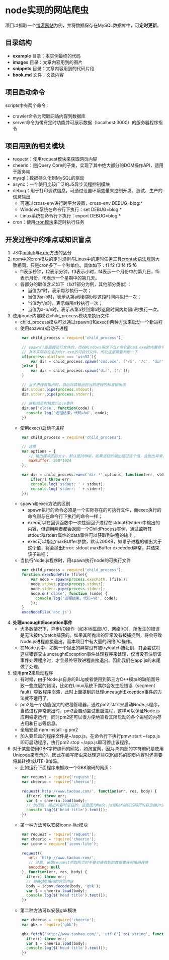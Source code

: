 # node实现的网站爬虫

项目以抓取一个[博客网站](http://blog.sina.com.cn/u/1776757314)为例，并将数据保存在MySQL数据库中，可**定时更新**。

## 目录结构

+ **example** 目录：本实例最终的代码
+ **images** 目录：文章内容用到的图片
+ **snippets** 目录：文章内容用到的代码片段
+ **book.md** 文件：文章内容

## 项目启动命令

scripts中有两个命令：
+ crawler命令为爬取网站内容到数据库
+ server命令为带有定时功能并可展示数据（localhost:3000）的服务器程序指令

## 项目用到的相关模块

+ request：使用request模块来获取网页内容
+ cheerio：是jQuery Core的子集，实现了其中绝大部分的DOM操作API，适用于服务端
+ mysql：数据持久化到MySQL的驱动
+ async：一个使用比较广泛的JS异步流程控制模块
+ debug：用于打印调试信息，可通过设置环境变量来控制开发、测试、生产的信息输出
  + 可通过cross-env进行跨平台设置，cross-env DEBUG=blog:*
  + Windows系统在命令行下执行：set DEBUG=blog:*
  + Linux系统在命令行下执行：export DEBUG=blog:*
+ cron：使用[cron模块](https://www.npmjs.com/package/cron)来定时执行任务

## 开发过程中的难点或知识盲点

1. JS中[match](http://www.w3school.com.cn/jsref/jsref_match.asp)与[exec](http://www.w3school.com.cn/jsref/jsref_exec_regexp.asp)方法的区分  
2. npm中的cron模块的定时规则与Linux中的定时任务工具[crontab语法规则](http://crontab.org/)大致相同，只是cron多了一个秒单位。具体如下：f1 f2 f3 f4 f5 f6
   + f1表示秒钟，f2表示分钟，f3表示小时，f4表示一个月份中的第几日，f5表示月份，f6表示一个星期中的第几天。
   + 各部分的取值含义如下（以f1部分为例，其他部分类似）：
     + 当值为*时，表示每秒执行一次；
     + 当值为a-b时，表示从第a秒到第b秒这段时间内执行一次；
     + 当值为*/n时，表示每隔n秒执行一次；
     + 当值为a-b/n时，表示从第a秒到第b秒这段时间内每隔n秒执行一次。
3. 使用node内建模块child_process模块来执行文件
   + child_process模块可以通过spawn()和exec()两种方法来启动一个新进程
   + 使用spawn()启动子进程
    ```javascript
        var child_process = require('child_process');
        
        // spawn()是直接运行文件的，而在Windows系统下dir命令是cmd.exe的内置命令
        // 并不实际存在名为dir.exe的可执行文件，所以这里需要判断一下
        if(process.platform === 'win32'){
            var dir = child_process.spawn('cmd.exe', ['/s', '/c', 'dir', 'c:\\']);
        }else {
            var dir = child_process.spawn('dir', ['/']);
        }
        
        // 当子进程有输出时，自动将其输出到当前进程的标准输出流
        dir.stdout.pipe(process.stdout);
        dir.stderr.pipe(process.stderr);
        
        // 进程结束时触发close事件
        dir.on('close', function(code) {
          console.log('进程结束，代码=%d', code);
        })
    ```
    + 使用exec()启动子进程
    ```javascript
        var child_process = require('child_process');

        // 选项
        var options = {
           // 输出缓冲区的大小，默认是200KB，如果进程的输出超过这个值，会抛出异常，并结束该进程
           maxBuffer: 200*1024
        };
        
        var dir = child_process.exec('dir *',options, function(err, stdout, stderr) {
            if(err) throw err;
            console.log('stdout: ' + stdout);
            console.log('stderr: ' + stderr);
        });
    ```
    + spawn和exec方法的区别
      + spawn执行的命令必须是一个实际存在的可执行文件，而exec执行的命令则与在命令行下执行的命令一样；
      + exec可以在回调函数中一次性返回子进程在stdout和stderr中输出的内容，但调用两者都会返回一个ChildProcess实例，通过监听其stdout和stderr属性的data事件可以获取到进程的输出；
      + exec可以指定maxBUffer参数，默认200KB，如果子进程的输出大于这个值，将会抛出Error: stdout maxBuffer exceeded异常，并结束该子进程；
    + 当执行Node.js程序时，用spawn执行node的可执行文件
    ```javascript
        var child_process = require('child_process');
        function execNodeFile (file){
            var node = spawn(process.execPath, [file]);
            node.stdout.pipe(process.stdout);
            node.stderr.pipe(process.stderr);
            node.on('close', function (code) {
              console.log('进程结束，代码=%d', code);
            });  
        }
        execNodeFile('abc.js')
    ```
4. **处理uncaughtException事件**
   + 大多数情况下，异步I/O操作（如本地磁盘I/O、网络I/O），所发生的错误是无法被try/catch捕获的。如果其所抛出的异常没有被捕捉到，将会导致Node.js进程直接退出。而本项目中有大量的网络I/O操作。
   + 在Node.js中，如果一个抛出的异常没有被try/catch捕获到，其会尝试将这些错误交由uncaughtException事件处理程序来处理，仅当没有注册该事件处理程序时，才会最终导致进程直接退出。因此我们在app.js的末尾做了处理。
5. 使用**pm2**来启动程序
   + 有时候，由于Node.js自身的BUg或者使用到第三方C++模块的缺陷而导致一些底层的错误，比如在Linux系统下偶尔会发生段错误（segment fault）导致程序崩溃，此时上面提到的处理uncaughtException事件的方法就不适用了。
   + pm2是一个功能强大的进程管理器，通过pm2 start来启动Node.js程序，当该进程异常退出时，pm2会自动尝试重启进程，这样可以保证Node.js应用稳定运行。同时pm2还可以很方便地查看其所启动的各个进程的内存占用和日志等信息。
   + 全局安装 npm install -g pm2
   + 加入要启动的程序文件是~/app.js，在命令行下执行pmw start ~/app.js即可启动程序，执行pm2 stop ~/app.js即可停止该程序。 
6. 对于某些使用GBK字符编码的网站，如淘宝网，因为JS内部的字符编码是使用Unicode来表示的，因此在编写爬虫来处理这些GBK编码的网页内容时还需要将其转换成UTF-8编码。
   + 比如运行下面程序来抓取一个GBK编码的网页：
    ```javascript
        var request = require('request');
        var cheerio = require('cheerio');
        
        request('http://www.taobao.com/', function(err, res, body) {
          if(err) throw err;
          var $ = cheerio.load(body);
          // 执行后，输出内容时空白的，这是因为Node.js把GBK编码的网页内容当做Unicode编码来处理了。
          console.log($('head title').text());
        })
    ```
   + 第一种方法可以安装iconv-lite模块
    ```javascript
        var request = require('request');
        var cheerio = require('cheerio');
        var iconv = require('iconv-lite');
        
        request({
           url: 'http://www.taobao.com/',
           // 注意，设置request抓取网页时不要对接收到的数据做任何编码转换
           encoding: null
        }, function(err, res, body) {
          if(err) throw err;
          // 转换gbk编码的网页内容
          body = iconv.decode(body, 'gbk');
          var $ = cheerio.load(body);
          console.log($('head title').text());
        })
    ```
    + 第二种方法可以安装gbk模块
    ```javascript
        var cheerio = require('cheerio');
        var gbk = require('gbk');
        
        gbk.fetch('http://www.taobao.com/', 'utf-8').to('string', function(err, body) {
          if(err) throw err;
          var $ = cheerio.load(body);
          console.log($('head title').text());
        })
    ```
    